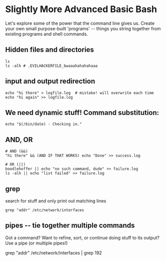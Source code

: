# Slightly More Advanced Basic Bash

Let's explore some of the power that the command line gives us.
Create your own small purpose-built 'programs' -- things you string together from existing programs and shell commands.


## Hidden files and directories

    ls
    ls -alh # .EVILHACKERFILE_bwaaahahahahaaa


## input and output redirection
    echo "hi there" > logfile.log  # mistake! will overwrite each time
    echo "hi again" >> logfile.log

## We need dynamic stuff! Command substitution:
    echo "$(/bin/date) - Checking in."

## AND, OR
    # AND (&&)
    "hi there" && (AND IF THAT WORKS) echo "Done" >> success.log

    # OR (||)
    boodlehoffer || echo "no such command, dude" >> failure.log
    ls -alh || echo "list failed" >> failure.log


## grep
search for stuff and only print out matching lines

    grep "addr" /etc/network/interfaces


## pipes -- tie together multiple commands
Got a command? Want to refine, sort, or continue doing stuff to its output? Use a pipe (or multiple pipes!)

grep "addr" /etc/network/interfaces | grep 192




